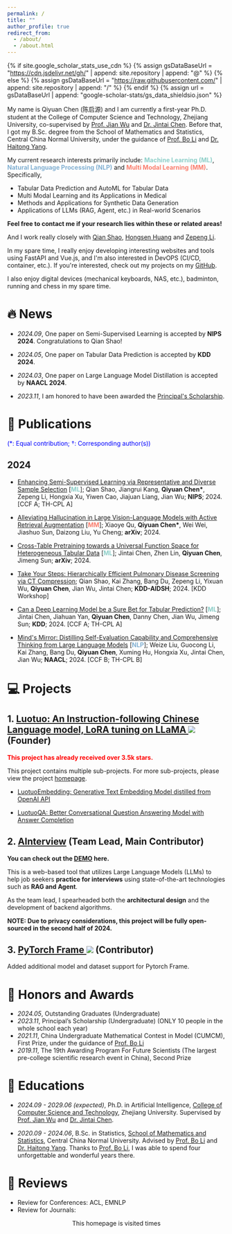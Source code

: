 ```yaml
---
permalink: /
title: ""
author_profile: true
redirect_from:
  - /about/
  - /about.html
---
```


{% if site.google_scholar_stats_use_cdn %}
{% assign gsDataBaseUrl = "https://cdn.jsdelivr.net/gh/" | append: site.repository | append: "@" %}
{% else %}
{% assign gsDataBaseUrl = "https://raw.githubusercontent.com/" | append: site.repository | append: "/" %}
{% endif %}
{% assign url = gsDataBaseUrl | append: "google-scholar-stats/gs_data_shieldsio.json" %}

<span class='anchor' id='about-me'></span>

My name is Qiyuan Chen (陈启源) and I am currently a first-year Ph.D. student at the College of Computer Science and Technology, Zhejiang University, co-supervised by [Prof. Jian Wu](https://person.zju.edu.cn/0004274) and [Dr. Jintai Chen](https://whatashot.github.io/). Before that, I got my B.Sc. degree from the School of Mathematics and Statistics, Central China Normal University, under the guidance of [Prof. Bo Li](http://maths.ccnu.edu.cn/info/1040/18436.htm) and [Dr. Haitong Yang](http://cs.ccnu.edu.cn/info/1158/2237.htm).

My current research interests primarily include: **<span style="color:#8ECFC9">Machine Learning (ML)</span>**, **<span style="color:#82B0D2">Natural Language Processing (NLP)</span>** and **<span style="color:#FA7F6F">Multi Modal Learning (MM)</span>**. Specifically,

- Tabular Data Prediction and AutoML for Tabular Data
- Multi Modal Learning and its Applications in Medical
- Methods and Applications for Synthetic Data Generation
- Applications of LLMs (RAG, Agent, etc.) in Real-world Scenarios

**Feel free to contact me if your research lies within these or related areas!**

And I work really closely with [Qian Shao](https://abeier87.github.io/), [Hongsen Huang](https://github.com/SirlyDreamer) and [Zepeng Li](https://lzzppp.github.io/).

In my spare time, I really enjoy developing interesting websites and tools using FastAPI and Vue.js, and I'm also interested in DevOPS (CI/CD, container, etc.). If you're interested, check out my projects on my [GitHub](https://github.com/qychen2001).

I also enjoy digital devices (mechanical keyboards, NAS, etc.), badminton, running and chess in my spare time.

<font color="red">
<span id="lastCommitTime"></span>
</font>

# 🔥 News

- _2024.09_, One paper on Semi-Supervised Learning is accepted by **NIPS 2024**. Congratulations to Qian Shao!

- _2024.05_, One paper on Tabular Data Prediction is accepted by **KDD 2024**.

- _2024.03_, One paper on Large Language Model Distillation is accepted by **NAACL 2024**.

- _2023.11_, I am honored to have been awarded the [Principal's Scholarship](https://mp.weixin.qq.com/s/B5e4NmFgpNsbQKAxiPb_lQ).

# 📝 Publications

<span style="color:blue">(\*: Equal contribution; $\dagger$: Corresponding author(s))</span>

## 2024

<!-- * [Alleviating Hallucination in Large Vision-Language Models with Active Retrieval Augmentation]() **<span style="color:#FA7F6F">MM</span>**]; Xiaoye Qu, **Qiyuan Chen\***, Wei Wei, Jiashuo Sun, Daizong Liu, Yu Cheng; **ACM TOMM**; 2024. [CCF B; TH-CPL B] -->

* [Enhancing Semi-Supervised Learning via Representative and Diverse Sample Selection](https://arxiv.org/abs/2409.11653) [**<span style="color:#8ECFC9">ML</span>**]; Qian Shao, Jiangrui Kang, **Qiyuan Chen\***, Zepeng Li, Hongxia Xu, Yiwen Cao, Jiajuan Liang, Jian Wu; **NIPS**; 2024. [CCF A; TH-CPL A]

- [Alleviating Hallucination in Large Vision-Language Models with Active Retrieval Augmentation](https://arxiv.org/abs/2408.00555) [**<span style="color:#FA7F6F">MM</span>**]; Xiaoye Qu, **Qiyuan Chen\***, Wei Wei, Jiashuo Sun, Daizong Liu, Yu Cheng; **arXiv**; 2024.

- [Cross-Table Pretraining towards a Universal Function Space for Heterogeneous Tabular Data](https://arxiv.org/abs/2406.00281) [**<span style="color:#8ECFC9">ML</span>**]; Jintai Chen, Zhen Lin, **Qiyuan Chen**, Jimeng Sun; **arXiv**; 2024.

- [Take Your Steps: Hierarchically Efficient Pulmonary Disease Screening via CT Compression](https://openreview.net/forum?id=JLyiMGQoqZ); Qian Shao, Kai Zhang, Bang Du, Zepeng Li, Yixuan Wu, **Qiyuan Chen**, Jian Wu, Jintai Chen; **KDD-AIDSH**; 2024. [KDD Workshop]

- [Can a Deep Learning Model be a Sure Bet for Tabular Prediction?](https://arxiv.org/abs/2301.02819v4) [**<span style="color:#8ECFC9">ML</span>**]; Jintai Chen, Jiahuan Yan, **Qiyuan Chen**, Danny Chen, Jian Wu, Jimeng Sun; **KDD**; 2024. [CCF A; TH-CPL A]

- [Mind's Mirror: Distilling Self-Evaluation Capability and Comprehensive Thinking from Large Language Models](https://arxiv.org/abs/2311.09214) [**<span style="color:#82B0D2">NLP</span>**]; Weize Liu, Guocong Li, Kai Zhang, Bang Du, **Qiyuan Chen**, Xuming Hu, Hongxia Xu, Jintai Chen, Jian Wu; **NAACL**; 2024. [CCF B; TH-CPL B]

<!-- TEMPLATE:

* [Title](url) [**<span style="color:#82B0D2">NLP</span>**]; Author; **Conference/Journal**; Year. [CCF x; TH-CPL x] -->

# 💻 Projects

<!-- <span style="color:blue">($\dagger$: Founder; $\ddagger$: Main contributor)</span> -->

<!-- <div class='paper-box'><div class='paper-box-image'><div><div class="badge">3.4K stars</div><img src='images/camel_back.png' alt="sym" width="100%"></div></div>
<div class='paper-box-text' markdown="1">

[Luotuo: An Instruction-following Chinese Language model, LoRA tuning on LLaMA](https://github.com/LC1332/Luotuo-Chinese-LLM)

Ziang Leng, Qiyuan Chen $\dagger$, Cheng Li

This project contains multiple sub-projects. For more sub-projects, please view the project [homepage](https://github.com/LC1332/Luotuo-Chinese-LLM).

- [LuotuoEmbedding: Generative Text Embedding Model distilled from OpenAI API](https://github.com/LC1332/Luotuo-Text-Embedding)

- [LuotuoQA: Better Conversational Question Answering Model with Answer Completion](https://github.com/LC1332/Luotuo-QA)
</div>
</div> -->

## 1. [Luotuo: An Instruction-following Chinese Language model, LoRA tuning on LLaMA ![](https://img.shields.io/github/stars/LC1332/Luotuo-Chinese-LLM)](https://github.com/LC1332/Luotuo-Chinese-LLM) (Founder)

**<span style="color:red">This project has already received over 3.5k stars.</span>**

This project contains multiple sub-projects. For more sub-projects, please view the project [homepage](https://github.com/LC1332/Luotuo-Chinese-LLM).

- [LuotuoEmbedding: Generative Text Embedding Model distilled from OpenAI API](https://github.com/LC1332/Luotuo-Text-Embedding)

- [LuotuoQA: Better Conversational Question Answering Model with Answer Completion](https://github.com/LC1332/Luotuo-QA)

## 2. [AInterview](https://github.com/qiyuan-chen/ChatInterview) (Team Lead, Main Contributor)

**You can check out the [DEMO](http://14.103.48.72/) here.**

This is a web-based tool that utilizes Large Language Models (LLMs) to help job seekers **practice for interviews** using state-of-the-art technologies such as **RAG and Agent**.

As the team lead, I spearheaded both the **architectural design** and the development of backend algorithms.

**NOTE: Due to privacy considerations, this project will be fully open-sourced in the second half of 2024.**

## 3. [PyTorch Frame ![](https://img.shields.io/github/stars/pyg-team/pytorch-frame)](https://github.com/pyg-team/pytorch-frame) (Contributor)

Added additional model and dataset support for Pytorch Frame.

# 🏅 Honors and Awards

- _2024.05_, Outstanding Graduates (Undergraduate)
- _2023.11_, Principal’s Scholarship (Undergraduate) (ONLY 10 people in the whole school each year)
- _2021.11_, China Undergraduate Mathematical Contest in Model (CUMCM), First Prize, under the guidance of [Prof. Bo Li](http://maths.ccnu.edu.cn/info/1040/18436.htm)
- _2019.11_, The 19th Awarding Program For Future Scientists (The largest pre-college scientific research event in China), Second Prize

# 📖 Educations

- _2024.09 - 2029.06 (expected)_, Ph.D. in Artificial Intelligence, [College of Computer Science and Technology](http://www.cs.zju.edu.cn/csen/), Zhejiang University. Supervised by [Prof. Jian Wu](https://person.zju.edu.cn/0004274) and [Dr. Jintai Chen](https://whatashot.github.io/).

- _2020.09 - 2024.06_, B.Sc. in Statistics, [School of Mathematics and Statistics](http://maths.ccnu.edu.cn/), Central China Normal University. Advised by [Prof. Bo Li](http://maths.ccnu.edu.cn/info/1040/18436.htm) and [Dr. Haitong Yang](http://cs.ccnu.edu.cn/info/1158/2237.htm). Thanks to [Prof. Bo Li](http://maths.ccnu.edu.cn/info/1040/18436.htm), I was able to spend four unforgettable and wonderful years there.

<!--
# 💬 Invited Talks

- *2023.11*, NLP Discuss, CCNU. [[Slides]](https://github.com/qiyuan-chen/qiyuan-chen.github.io/blob/main/talks/nlp-discuss-20231124.pdf)

-->

<!-- # 🎒 Visiting and Internship

- _2024.06 - 2024.09_, Visiting Scholar, Medical Big Data Center, Guangdong Academy of Medical Sciences, had the honor of working with [Prof. Huiying Liang](http://cmu.teacher.360eol.com/teacherBasic/preview?teacherId=16017). -->

# 🔎 Reviews

- Review for Conferences: ACL, EMNLP
- Review for Journals:

<div align="center">
<script async src="//busuanzi.ibruce.info/busuanzi/2.3/busuanzi.pure.mini.js"></script>
This homepage is visited <font color="purple" size="5"><span id="busuanzi_value_site_pv"></span></font> times
</div>

<div>

<script>
async function fetchLastCommitTime() {
    const owner = 'qychen2001';
    const repo = 'qychen2001.github.io';
    const url = `https://api.github.com/repos/${owner}/${repo}/commits`;
    try {
        const response = await fetch(url);
        if (!response.ok) {
            throw new Error(`Failed to fetch data from GitHub: ${response.statusText}`);
        }
        const data = await response.json();
        const lastCommitDate = new Date(data[0].commit.committer.date);
        document.getElementById('lastCommitTime').textContent = `Last Updated in ${lastCommitDate.toLocaleString()}`;
    } catch (error) {
        console.error('Error fetching commit time:', error);
        // document.getElementById('lastCommitTime').textContent = 'Failed to fetch commit time.';
    }
}
fetchLastCommitTime();
</script>
</div>

